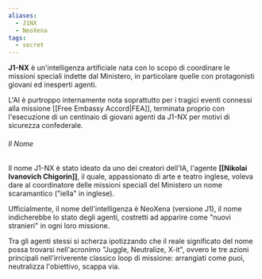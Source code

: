 ```yaml
---
aliases:
  - J1NX
  - NeoXena
tags:
  - secret
---
```

**J1-NX** è un'intelligenza artificiale nata con lo scopo di coordinare le missioni speciali indette dal Ministero, in particolare quelle con protagonisti giovani ed inesperti agenti.

L'AI è purtroppo internamente nota soprattutto per i tragici eventi connessi alla missione [[Free Embassy Accord|FEA]], terminata proprio con l'esecuzione di un centinaio di giovani agenti da J1-NX per motivi di sicurezza confederale.
###### Il Nome
Il nome J1-NX è stato ideato da uno dei creatori dell'IA, l'agente **[[Nikolai Ivanovich Chigorin]]**, il quale, appassionato di arte e teatro inglese, voleva dare al coordinatore delle missioni speciali del Ministero un nome scaramantico ("iella" in inglese). 

Ufficialmente, il nome dell'intelligenza è NeoXena (versione J1), il nome indicherebbe lo stato degli agenti, costretti ad apparire come "nuovi stranieri" in ogni loro missione. 

Tra gli agenti stessi si scherza ipotizzando che il reale significato del nome possa trovarsi nell'acronimo "Juggle, Neutralize, X-it", ovvero le tre azioni principali nell'irriverente classico loop di missione: arrangiati come puoi, neutralizza l'obiettivo, scappa via.